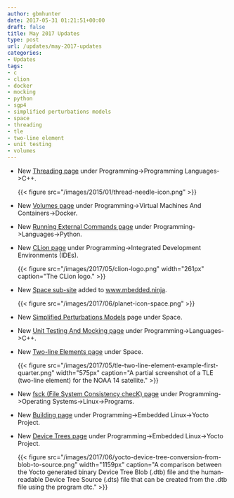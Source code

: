 ```yaml
---
author: gbmhunter
date: 2017-05-31 01:21:51+00:00
draft: false
title: May 2017 Updates
type: post
url: /updates/may-2017-updates
categories:
- Updates
tags:
- c
- clion
- docker
- mocking
- python
- sgp4
- simplified perturbations models
- space
- threading
- tle
- two-line element
- unit testing
- volumes
---
```



* New [Threading page](http://blog.mbedded.ninja/?page_id=14412&preview=true) under Programming->Programming Languages->C++.  

	{{< figure src="/images/2015/01/thread-needle-icon.png"   >}}

* New [Volumes page](http://blog.mbedded.ninja/programming/virtual-machines-and-containers/docker/volumes) under Programming->Virtual Machines And Containers->Docker.
* New [Running External Commands page](http://blog.mbedded.ninja/programming/languages/python/running-external-commands) under Programming->Languages->Python.
* New [CLion page](http://blog.mbedded.ninja/programming/integrated-development-environments-ides/clion) under Programming->Integrated Development Environments (IDEs).  

	{{< figure src="/images/2017/05/clion-logo.png" width="261px" caption="The CLion logo."  >}}

* New [Space sub-site](http://blog.mbedded.ninja/space) added to www.mbedded.ninja.  

	{{< figure src="/images/2017/06/planet-icon-space.png"   >}}

* New [Simplified Perturbations Models](http://blog.mbedded.ninja/space/simplified-perturbations-models) page under Space.
* New [Unit Testing And Mocking page](http://blog.mbedded.ninja/programming/languages/c-plus-plus/unit-testing-and-mocking) under Programming->Languages->C++.
* New [Two-line Elements page](http://blog.mbedded.ninja/space/two-line-elements) under Space.  

	{{< figure src="/images/2017/05/tle-two-line-element-example-first-quarter.png" width="575px" caption="A partial screenshot of a TLE (two-line element) for the NOAA 14 satellite."  >}}

* New [fsck (File System Consistency checK) page](http://blog.mbedded.ninja/programming/operating-systems/linux/programs/fsck-file-system-consistency-check) under Programming->Operating Systems->Linux->Programs.
* New [Building page](http://blog.mbedded.ninja/programming/embedded-linux/yocto-project/building) under Programming->Embedded Linux->Yocto Project.
* New [Device Trees page](http://blog.mbedded.ninja/programming/embedded-linux/yocto-project/device-trees) under Programming->Embedded Linux->Yocto Project.  

	{{< figure src="/images/2017/06/yocto-device-tree-conversion-from-blob-to-source.png" width="1159px" caption="A comparison between the Yocto generated binary Device Tree Blob (.dtb) file and the human-readable Device Tree Source (.dts) file that can be created from the .dtb file using the program dtc."  >}}